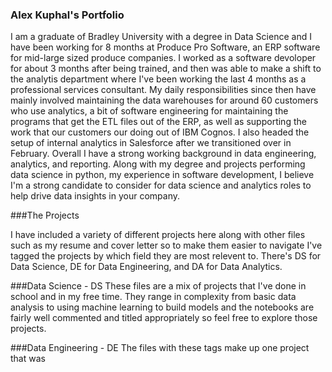 ### Alex Kuphal's Portfolio

I am a graduate of Bradley University with a degree in Data Science and I have been working for 8 months at Produce Pro Software, an ERP software for mid-large sized produce companies. I worked as a software devoloper for about 3 months after being trained, and then was able to make a shift to the analytis department where I've been working the last 4 months as a professional services consultant. My daily responsibilities since then have mainly involved maintaining the data warehouses for around 60 customers who use analytics, a bit of software engineering for maintaining the programs that get the ETL files out of the ERP, as well as supporting the work that our customers our doing out of IBM Cognos. I also headed the setup of internal analytics in Salesforce after we transitioned over in February. Overall I have a strong working background in data engineering, analytics, and reporting. Along with my degree and projects performing data science in python, my experience in software development, I believe I'm a strong candidate to consider for data science and analytics roles to help drive data insights in your company.

###The Projects

I have included a variety of different projects here along with other files such as my resume and cover letter so to make them easier to navigate I've tagged the projects by which field they are most relevent to. There's DS for Data Science, DE for Data Engineering, and DA for Data Analytics.

###Data Science - DS
These files are a mix of projects that I've done in school and in my free time. They range in complexity from basic data analysis to using machine learning to build models and the notebooks are fairly well commented and titled appropriately so feel free to explore those projects.

###Data Engineering - DE
The files with these tags make up one project that was 


<!--
**akuphal/akuphal** is a ✨ _special_ ✨ repository because its `README.md` (this file) appears on your GitHub profile.

Here are some ideas to get you started:

- 🔭 I’m currently working on ...
- 🌱 I’m currently learning ...
- 👯 I’m looking to collaborate on ...
- 🤔 I’m looking for help with ...
- 💬 Ask me about ...
- 📫 How to reach me: ...
- 😄 Pronouns: ...
- ⚡ Fun fact: ...
-->
